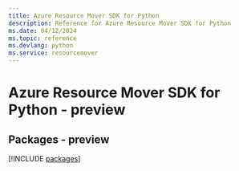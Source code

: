 ```yaml
---
title: Azure Resource Mover SDK for Python
description: Reference for Azure Resource Mover SDK for Python
ms.date: 04/12/2024
ms.topic: reference
ms.devlang: python
ms.service: resourcemover
---
```

# Azure Resource Mover SDK for Python - preview
## Packages - preview
[!INCLUDE [packages](resource-mover-index.md)]